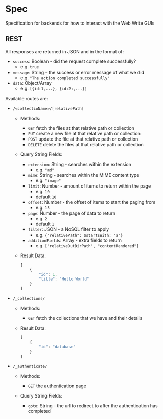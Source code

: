 # Spec

Specification for backends for how to interact with the Web Write GUIs


## REST

All responses are returned in JSON and in the format of:

- `success`: Boolean - did the request complete successfully?
	- e.g. `true`
- `message`: String - the success or error message of what we did
	- e.g. `"The action completed successfully"`
- `data`: Object/Array 
	- e.g. `[{id:1,...}, {id:2:,...}]`

Available routes are:

- `/<collectioName>/[relativePath]`
	- Methods:
		- `GET` fetch the files at that relative path or collection
		- `PUT` create a new file at that relative path or collection
		- `POST` update the file at that relative path or collection
		- `DELETE` delete the files at that relative path or collection
	
	- Query String Fields:
		- `extension`: String - searches within the extension
			- e.g. `"md"`
		- `mime`: String - searches within the MIME content type
			- e.g. `"image"`
		- `limit`: Number - amount of items to return within the page
			- e.g. `10`
			- default `10`
		- `offset`: Number - the offset of items to start the paging from
			- e.g. `15`
		- `page`: Number - the page of data to return
			- e.g. `2`
			- default `1`
		- `filter`: JSON - a NoSQL filter to apply
			- e.g. `{"relativePath": $startsWith: "a"}`
		- `additionFields`: Array - extra fields to return
			- e.g. `["relativeOutDirPath', "contentRendered"]`

	- Result Data:

		``` javascript
		[
			{
				"id": 1,
				"title": "Hello World"
			}
		]
		```

- `/_collections/`
	- Methods:
		- `GET` fetch the collections that we have and their details
	
	- Result Data:

		``` javascript
		[
			{
				"id": "database"
			}
		]
		```

- `/_authenticate/`
	- Methods:
		- `GET` the authentication page
	
	- Query String Fields:
		- `goto`: String - the url to redirect to after the authentication has completed
